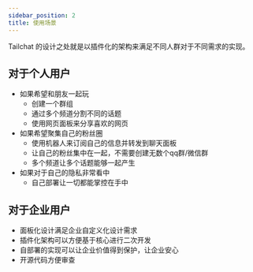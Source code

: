 ```yaml
---
sidebar_position: 2
title: 使用场景
---
```


Tailchat 的设计之处就是以插件化的架构来满足不同人群对于不同需求的实现。

## 对于个人用户

- 如果希望和朋友一起玩
  - 创建一个群组
  - 通过多个频道分割不同的话题
  - 使用网页面板来分享喜欢的网页
- 如果希望聚集自己的粉丝圈
  - 使用机器人来订阅自己的信息并转发到聊天面板
  - 让自己的粉丝集中在一起，不需要创建无数个qq群/微信群
  - 多个频道让多个话题能够一起产生
- 如果对于自己的隐私非常看中
  - 自己部署让一切都能掌控在手中

## 对于企业用户

- 面板化设计满足企业自定义化设计需求
- 插件化架构可以方便基于核心进行二次开发
- 自部署的实现可以让企业价值得到保护，让企业安心
- 开源代码方便审查
